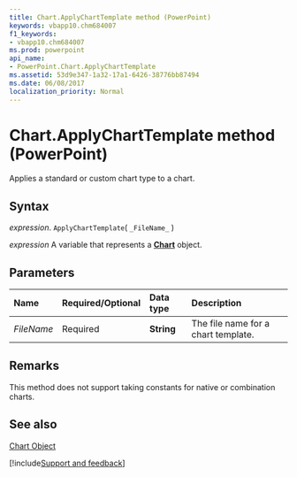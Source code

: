 ```yaml
---
title: Chart.ApplyChartTemplate method (PowerPoint)
keywords: vbapp10.chm684007
f1_keywords:
- vbapp10.chm684007
ms.prod: powerpoint
api_name:
- PowerPoint.Chart.ApplyChartTemplate
ms.assetid: 53d9e347-1a32-17a1-6426-38776bb87494
ms.date: 06/08/2017
localization_priority: Normal
---
```



# Chart.ApplyChartTemplate method (PowerPoint)

Applies a standard or custom chart type to a chart.


## Syntax

_expression_. `ApplyChartTemplate`( `_FileName_` )

_expression_ A variable that represents a **[Chart](PowerPoint.Chart.md)** object.


## Parameters



|Name|Required/Optional|Data type|Description|
|:-----|:-----|:-----|:-----|
| _FileName_|Required|**String**|The file name for a chart template.|

## Remarks

This method does not support taking constants for native or combination charts.


## See also


[Chart Object](PowerPoint.Chart.md)

[!include[Support and feedback](~/includes/feedback-boilerplate.md)]